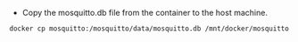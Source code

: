 * Copy the mosquitto.db file from the container to the host machine.
```shell
docker cp mosquitto:/mosquitto/data/mosquitto.db /mnt/docker/mosquitto
```